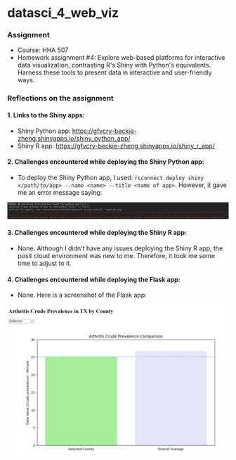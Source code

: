 # datasci_4_web_viz

### Assignment
- Course: HHA 507 
- Homework assignment #4: Explore web-based platforms for interactive data visualization, contrasting R's Shiny with Python's equivalents. Harness these tools to present data in interactive and user-friendly ways.

### Reflections on the assignment
#### 1. Links to the Shiny apps:
- Shiny Python app: https://gfvcry-beckie-zheng.shinyapps.io/shiny_python_app/
- Shiny R app: https://gfvcry-beckie-zheng.shinyapps.io/shiny_r_app/

#### 2. Challenges encountered while deploying the Shiny Python app:
- To deploy the Shiny Python app, I used: `rsconnect deploy shiny </path/to/app> --name <name> --title <name of app>`. However, it gave me an error message saying:

![Alt text](https://github.com/Beczheng/datasci_4_web_viz/blob/main/screenshots/Screenshot.png)

#### 3. Challenges encountered while deploying the Shiny R app:
- None. Although I didn't have any issues deploying the Shiny R app, the posit cloud environment was new to me. Therefore, it took me some time to adjust to it.

#### 4. Challenges encountered while deploying the Flask app:
- None. Here is a screenshot of the Flask app:

![Alt text](https://github.com/Beczheng/datasci_4_web_viz/blob/main/screenshots/Screenshot2.png)    
